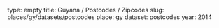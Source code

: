 type: empty
title: Guyana / Postcodes / Zipcodes
slug: places/gy/datasets/postcodes
place: gy
dataset: postcodes
year: 2014

